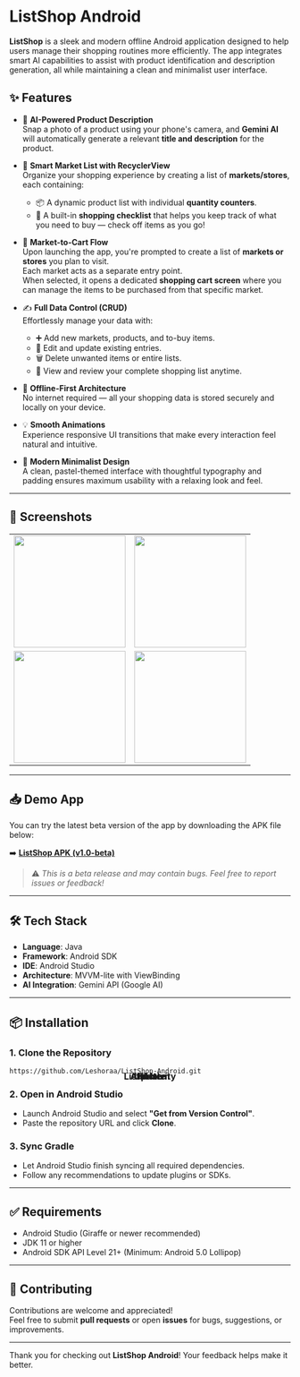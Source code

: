 # ListShop Android

**ListShop** is a sleek and modern offline Android application designed to help users manage their shopping routines more efficiently. The app integrates smart AI capabilities to assist with product identification and description generation, all while maintaining a clean and minimalist user interface.

## ✨ Features

- 🤖 **AI-Powered Product Description**  
  Snap a photo of a product using your phone's camera, and **Gemini AI** will automatically generate a relevant **title and description** for the product.

- 🛒 **Smart Market List with RecyclerView**  
  Organize your shopping experience by creating a list of **markets/stores**, each containing:
  - 📦 A dynamic product list with individual **quantity counters**.
  - 📝 A built-in **shopping checklist** that helps you keep track of what you need to buy — check off items as you go!

- 🧾 **Market-to-Cart Flow**  
  Upon launching the app, you're prompted to create a list of **markets or stores** you plan to visit.  
  Each market acts as a separate entry point.  
  When selected, it opens a dedicated **shopping cart screen** where you can manage the items to be purchased from that specific market.

- ✍️ **Full Data Control (CRUD)**  
  Effortlessly manage your data with:
  - ➕ Add new markets, products, and to-buy items.
  - 📝 Edit and update existing entries.
  - 🗑️ Delete unwanted items or entire lists.
  - 📖 View and review your complete shopping list anytime.

- 📶 **Offline-First Architecture**  
  No internet required — all your shopping data is stored securely and locally on your device.

- 💡 **Smooth Animations**  
  Experience responsive UI transitions that make every interaction feel natural and intuitive.

- 🎨 **Modern Minimalist Design**  
  A clean, pastel-themed interface with thoughtful typography and padding ensures maximum usability with a relaxing look and feel.

---

## 📱 Screenshots

<table>
  <tr>
    <td align="center">
      <img src="https://github.com/user-attachments/assets/b121786f-8696-41a2-8b42-f1a4b595c71e" width="200px"/><br>
      <strong style="position: absolute; top: 50%; left: 50%; transform: translate(-50%, -50%);">Home</strong>
    </td>
    <td align="center">
      <img src="https://github.com/user-attachments/assets/fc6143cd-c124-46dd-bc18-8dd64e218f98" width="200px"/><br>
      <strong style="position: absolute; top: 50%; left: 50%; transform: translate(-50%, -50%);">List Activity</strong>
    </td>
  </tr>
  <tr>
    <td align="center">
      <img src="https://github.com/user-attachments/assets/3703275f-cc92-458f-a9fb-cecee22fcdf2" width="200px"/><br>
      <strong style="position: absolute; top: 50%; left: 50%; transform: translate(-50%, -50%);">Update</strong>
    </td>
    <td align="center">
      <img src="https://github.com/user-attachments/assets/b0351e22-29f7-40f3-8194-596e7ca0591c" width="200px"/><br>
      <strong style="position: absolute; top: 50%; left: 50%; transform: translate(-50%, -50%);">Add Item</strong>
    </td>
  </tr>
</table>

---

## 📥 Demo App

You can try the latest beta version of the app by downloading the APK file below:

➡️ **[ListShop APK (v1.0-beta)](https://github.com/Leshoraa/ListShop-Android/releases/download/v1.0-beta/ListShop.apk)**

> ⚠️ *This is a beta release and may contain bugs. Feel free to report issues or feedback!*

---

## 🛠 Tech Stack

- **Language**: Java  
- **Framework**: Android SDK  
- **IDE**: Android Studio  
- **Architecture**: MVVM-lite with ViewBinding  
- **AI Integration**: Gemini API (Google AI)

---

## 📦 Installation

### 1. Clone the Repository

```bash
https://github.com/Leshoraa/ListShop-Android.git
```

### 2. Open in Android Studio
- Launch Android Studio and select **"Get from Version Control"**.
- Paste the repository URL and click **Clone**.

### 3. Sync Gradle
- Let Android Studio finish syncing all required dependencies.
- Follow any recommendations to update plugins or SDKs.

---

## ✅ Requirements

- Android Studio (Giraffe or newer recommended)  
- JDK 11 or higher  
- Android SDK API Level 21+ (Minimum: Android 5.0 Lollipop)

---

## 🤝 Contributing

Contributions are welcome and appreciated!  
Feel free to submit **pull requests** or open **issues** for bugs, suggestions, or improvements.

---

Thank you for checking out **ListShop Android**! Your feedback helps make it better.
